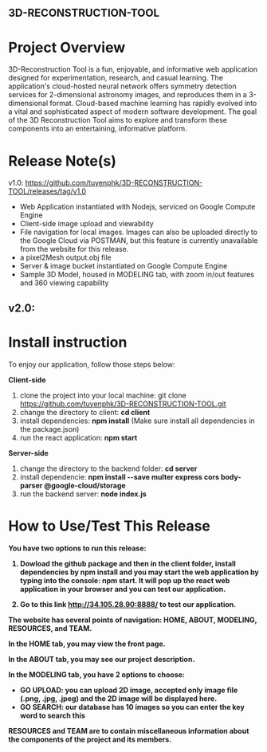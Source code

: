 ## 3D-RECONSTRUCTION-TOOL

# Project Overview
3D-Reconstruction Tool is a fun, enjoyable, and informative web application designed for experimentation, research, and casual learning. 
The application's cloud-hosted neural network offers symmetry detection services for 2-dimensional astronomy images, and reproduces them in a 3-dimensional format.
Cloud-based machine learning has rapidly evolved into a vital and sophisticated aspect of modern software development. The goal of the 3D Reconstruction Tool aims to explore and transform these components into an entertaining, informative platform.

# Release Note(s)

v1.0: 
https://github.com/tuyenphk/3D-RECONSTRUCTION-TOOL/releases/tag/v1.0
- Web Application instantiated with Nodejs, serviced on Google Compute Engine
- Client-side image upload and viewability
- File navigation for local images. Images can also be uploaded directly to the Google Cloud via POSTMAN, but this feature is currently unavailable from the website for this release. 
- a pixel2Mesh output.obj file
- Server & image bucket instantiated on Google Compute Engine
- Sample 3D Model, housed in MODELING tab, with zoom in/out features and 360 viewing capability

v2.0:
- 

# Install instruction

To enjoy our application, follow those steps below:

<strong>Client-side</Strong>
1. clone the project into your local machine: git clone https://github.com/tuyenphk/3D-RECONSTRUCTION-TOOL.git
2. change the directory to client: <strong>cd client</strong>
3. install dependencies: <strong>npm install</strong> (Make sure install all dependencies in the package.json)
4. run the react application: <strong>npm start</strong>

<strong>Server-side</Strong>
1. change the directory to the backend folder: <strong>cd server</strong>
2. install dependencie: <strong>npm install --save multer express cors body-parser @google-cloud/storage</strong>
3. run the backend server: <strong>node index.js<strong>

# How to Use/Test This Release

You have two options to run this release:

1. Dowload the github package and then in the client folder, install dependencies by <strong>npm install</strong> and you may start the web application by typing into the console: <strong>npm start</strong>. It will pop up the react web application in your browser and you can test our application.

2. Go to this link http://34.105.28.90:8888/ to test our application.

The website has several points of navigation: <strong>HOME, ABOUT, MODELING, RESOURCES, and TEAM.</strong>

In the <strong>HOME</strong> tab, you may view the front page.

In the <strong>ABOUT</strong> tab, you may see our project description.

In the <strong>MODELING</strong> tab, you have 2 options to choose:

- <strong>GO UPLOAD</strong>: you can upload 2D image, accepted only image file (.png, .jpg, .jpeg) and the 2D image will be displayed here.
- <strong>GO SEARCH</strong>: our database has 10 images so you can enter the key word to search this

<strong>RESOURCES and TEAM</strong> are to contain miscellaneous information about the components of the project and its members.


